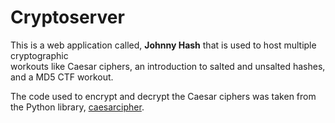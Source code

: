 # Cryptoserver
This is a web application called, **Johnny Hash** that is used to host multiple cryptographic   
workouts like Caesar ciphers, an introduction to salted and unsalted hashes, and a MD5 CTF
workout.   

The code used to encrypt and decrypt the Caesar ciphers was taken from the Python library, [caesarcipher](https://pypi.org/project/caesarcipher/).
